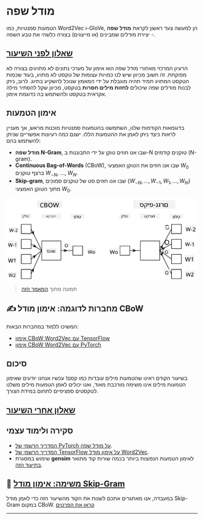 <!--
CO_OP_TRANSLATOR_METADATA:
{
  "original_hash": "7ba20f54a5bfcd6521018cdfb17c7c57",
  "translation_date": "2025-09-23T10:23:22+00:00",
  "source_file": "lessons/5-NLP/15-LanguageModeling/README.md",
  "language_code": "he"
}
-->
# מודל שפה

הטמעות סמנטיות, כמו Word2Vec ו-GloVe, הן למעשה צעד ראשון לקראת **מודל שפה** - יצירת מודלים שמבינים (או מייצגים) בצורה כלשהי את טבע השפה.

## [שאלון לפני השיעור](https://ff-quizzes.netlify.app/en/ai/quiz/29)

הרעיון המרכזי מאחורי מודל שפה הוא אימון על מערכי נתונים לא מתויגים בצורה לא מפוקחת. זה חשוב מכיוון שיש לנו כמויות עצומות של טקסט לא מתויג, בעוד שכמות הטקסט המתויג תמיד תהיה מוגבלת על ידי המאמץ שנוכל להשקיע בתיוג. לרוב, ניתן לבנות מודלים שפה שיכולים **לחזות מילים חסרות** בטקסט, מכיוון שקל להסתיר מילה אקראית בטקסט ולהשתמש בה כדוגמת אימון.

## אימון הטמעות

בדוגמאות הקודמות שלנו, השתמשנו בהטמעות סמנטיות מוכנות מראש, אך מעניין לראות כיצד ניתן לאמן את ההטמעות הללו. ישנם כמה רעיונות אפשריים שניתן להשתמש בהם:

* **מודל שפה N-Gram**, שבו אנו חוזים טוקן על ידי התבוננות ב-N טוקנים קודמים (N-gram).
* **Continuous Bag-of-Words** (CBoW), שבו אנו חוזים את הטוקן האמצעי $W_0$ ברצף טוקנים $W_{-N}$, ..., $W_N$.
* **Skip-gram**, שבו אנו חוזים סט של טוקנים סמוכים {$W_{-N},\dots, W_{-1}, W_1,\dots, W_N$} מתוך הטוקן האמצעי $W_0$.

![תמונה מתוך מאמר על המרת מילים לווקטורים](../../../../../translated_images/example-algorithms-for-converting-words-to-vectors.fbe9207a726922f6f0f5de66427e8a6eda63809356114e28fb1fa5f4a83ebda7.he.png)

> תמונה מתוך [המאמר הזה](https://arxiv.org/pdf/1301.3781.pdf)

## ✍️ מחברות לדוגמה: אימון מודל CBoW

המשיכו ללמוד במחברות הבאות:

* [אימון CBoW Word2Vec עם TensorFlow](CBoW-TF.ipynb)
* [אימון CBoW Word2Vec עם PyTorch](CBoW-PyTorch.ipynb)

## סיכום

בשיעור הקודם ראינו שהטמעות מילים עובדות כמו קסם! עכשיו אנחנו יודעים שאימון הטמעות מילים אינו משימה מורכבת מאוד, ואנו יכולים לאמן הטמעות מילים משלנו לטקסטים ספציפיים לתחום במידת הצורך.

## [שאלון אחרי השיעור](https://ff-quizzes.netlify.app/en/ai/quiz/30)

## סקירה ולימוד עצמי

* [המדריך הרשמי של PyTorch על מודל שפה](https://pytorch.org/tutorials/beginner/nlp/word_embeddings_tutorial.html).
* [המדריך הרשמי של TensorFlow על אימון מודל Word2Vec](https://www.TensorFlow.org/tutorials/text/word2vec).
* שימוש במסגרת **gensim** לאימון הטמעות הנפוצות ביותר בכמה שורות קוד מתואר [בתיעוד הזה](https://pytorch.org/tutorials/beginner/nlp/word_embeddings_tutorial.html).

## 🚀 [משימה: אימון מודל Skip-Gram](lab/README.md)

במעבדה, אנו מאתגרים אתכם לשנות את הקוד מהשיעור הזה כדי לאמן מודל Skip-Gram במקום CBoW. [קראו את הפרטים](lab/README.md)

---

